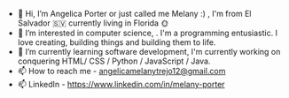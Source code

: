 - 👋 Hi, I’m Angelica Porter or just called me Melany :) , I'm from El Salvador 🇸🇻 currently living in Florida 🌞
- 👀 I’m interested in computer science, . I'm a programming entusiastic. I love creating, building things and building them to life.
- 🌱 I’m currently learning software development, I'm currently working on conquering HTML/ CSS / Python / JavaScript / Java.
- 📫 How to reach me - angelicamelanytrejo12@gmail.com
- 📫 LinkedIn - https://www.linkedin.com/in/melany-porter

